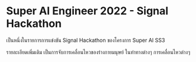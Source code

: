 # Super AI Engineer 2022 - Signal Hackathon

เป็นหนึ่งในรายการการแข่งขัน Signal Hackathon ของโครงการ Super AI SS3

รายละเอียดเพิ่มเติม เป็นการจับการเคลื่อนไหวของร่างกายมนุษย์ ในท่าทางต่างๆ การเคลื่อนไหวต่างๆ
